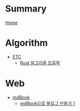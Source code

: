 # Summary

[Home](README.md)

# Algorithm

- [ETC]()
	- [Rust 알고리즘 입출력](Rust-알고리즘-입출력.md)

# Web

- [mdBook]()
	- [mdBook으로 블로그 만들기 1](mdBook으로-블로그-만들기-1.md)
